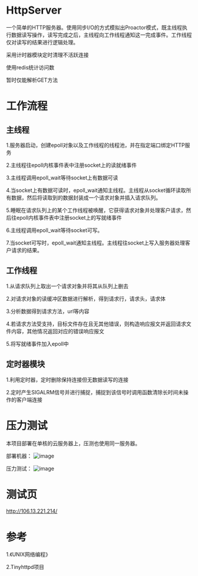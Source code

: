 # HttpServer
一个简单的HTTP服务器。使用同步I/O的方式模拟出Proactor模式，既主线程执行数据读写操作，读写完成之后，主线程向工作线程通知这一完成事件。工作线程仅对读写的结果进行逻辑处理。

采用计时器模块定时清理不活跃连接

使用redis统计访问数

暂时仅能解析GET方法

# 工作流程
## 主线程
1.服务器启动，创建epoll对象以及工作线程的线程池，并在指定端口绑定HTTP服务

2.主线程往epoll内核事件表中注册socket上的读就绪事件

3.主线程调用epoll_wait等待socket上有数据可读

4.当socket上有数据可读时，epoll_wait通知主线程。主线程从socket循环读取所有数据，然后将读取到的数据封装成一个请求对象并插入请求队列。

5.睡眠在请求队列上的某个工作线程被唤醒，它获得请求对象并处理客户请求，然后往epoll内核事件表中注册socket上的写就绪事件

6.主线程调用epoll_wait等待socket可写。

7.当socket可写时，epoll_wait通知主线程。主线程往socket上写入服务器处理客户请求的结果。

## 工作线程
1.从请求队列上取出一个请求对象并将其从队列上删去

2.对请求对象的读缓冲区数据进行解析，得到请求行，请求头，请求体

3.分析数据得到请求方法，url等内容

4.若请求方法受支持，目标文件存在且无其他错误，则构造响应报文并返回请求文件内容，其他情况返回对应的错误响应报文

5.将写就绪事件加入epoll中

## 定时器模块
1.利用定时器，定时删除保持连接但无数据读写的连接

2.定时产生SIGALRM信号并进行捕捉，捕捉到该信号时调用函数清除长时间未操作的客户端连接

# 压力测试
本项目部署在单核的云服务器上，压测也使用同一服务器。

部署机器：
![image](https://user-images.githubusercontent.com/75253499/117149713-0a330380-adea-11eb-96c1-fc03a55a8b42.png)

压力测试：
![image](https://user-images.githubusercontent.com/75253499/117152981-1cfb0780-aded-11eb-93c4-b8e50e9a23ea.png)


# 测试页
http://106.13.221.214/

# 参考
1.《UNIX网络编程》

2.Tinyhttpd项目
